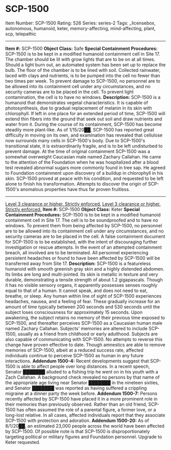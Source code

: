 # SCP-1500
Item Number: SCP-1500
Rating: 526
Series: series-2
Tags: _licensebox, autonomous, humanoid, keter, memory-affecting, mind-affecting, plant, scp, telepathic

---

**Item #:** SCP-1500
**Object Class:** Safe
**Special Containment Procedures:** SCP-1500 is to be kept in a modified humanoid containment cell in Site 17. The chamber should be lit with grow lights that are to be on at all times. Should a light burn out, an automated system has been set up to replace the bulb. The floor of the chamber is to be lined with soil. Collected rainwater, laced with clays and nutrients, is to be pumped into the cell no fewer than two times per week.
To prevent damage to SCP-1500, no personnel are to be allowed into its containment cell under any circumstances, and no security cameras are to be placed in the cell. To prevent light contamination, the cell is to have no windows.
**Description:** SCP-1500 is a humanoid that demonstrates vegetal characteristics. It is capable of photosynthesis, due to gradual replacement of melanin in its skin with chlorophyll. If left in one place for an extended period of time, SCP-1500 will extend thin fibers into the ground that seek out soil and draw nutrients and water from it.
During the course of its containment, SCP-1500 has become steadily more plant-like. As of 1/15/20██, SCP-1500 has reported great difficulty in moving on its own, and examination has revealed that cellulose now surrounds many cells in SCP-1500's body. Due to SCP-1500's transitional state, it is extraordinarily fragile, and is to be left undisturbed to prevent damage.
At the time of original containment SCP-1500 was a somewhat overweight Caucasian male named Zachary Callahan. He came to the attention of the Foundation when he was hospitalized after a blood test revealed abnormal sugars more commonly found in tree sap. He agreed to Foundation containment upon discovery of a buildup in chlorophyll in his skin. SCP-1500 proved at peace with his condition, and requested to be left alone to finish his transformation. Attempts to discover the origin of SCP-1500's anomalous properties have thus far proven fruitless.
* * *
[Level 3 clearance or higher. Strictly enforced.](javascript:;)
[Level 3 clearance or higher. Strictly enforced.](javascript:;)
**Item #:** SCP-1500
**Object Class:** Keter
**Special Containment Procedures:** SCP-1500 is to be kept in a modified humanoid containment cell in Site 17. The cell is to be soundproofed and to have no windows. To prevent them from being affected by SCP-1500, no personnel are to be allowed into its containment cell under any circumstances, and no security cameras are to be placed in the cell.
A false containment document for SCP-1500 is to be established, with the intent of discouraging further investigation or rescue attempts. In the event of an attempted containment breach, all involved are to be terminated. All personnel experiencing persistent headaches or found to have been affected by SCP-1500 will be transferred away from Site 17.
**Description:** SCP-1500 is a featureless humanoid with smooth greenish gray skin and a highly distended abdomen. Its limbs are long and multi-jointed. Its skin is metallic in texture and very durable, demonstrating a tensile strength of about 1.2 gigapascals. Though it has no visible sensory organs, it apparently possesses senses roughly equal to that of a human. It cannot speak, and does not need to eat, breathe, or sleep.
Any human within line of sight of SCP-1500 experiences headaches, nausea, and a feeling of fear. These gradually increase for an amount of time typically between 200 seconds and 530 seconds until the subject loses consciousness for approximately 15 seconds. Upon awakening, the subject retains no memory of their previous time exposed to SCP-1500, and thereafter perceives SCP-1500 as a Caucasian human male named Zachary Callahan.
Subjects' memories are altered to include SCP-1500, usually as a friend from childhood or early adulthood. Subjects are also capable of communicating with SCP-1500. No attempts to reverse this change have proven effective to date. Though amnestics are able to remove memories of SCP-1500, albeit at a reduced success rate, affected individuals continue to perceive SCP-1500 as human in any future interactions.
**Addendum 1500-4:** Recent developments suggest that SCP-1500 is able to affect people over long distances. In a recent speech, Senator ███████ alluded to a fishing trip he went on in his youth with a Zach Callahan. A background check revealed no persons by that name of the appropriate age living near Senator ███████ in the nineteen sixties, and Senator ███████ was reported as having suffered a crippling migraine at a dinner party the week before.
**Addendum 1500-7:** Persons recently affected by SCP-1500 have placed it in a more prominent role in their memories than previously observed. Rather than an old friend, SCP-1500 has often assumed the role of a parental figure, a former love, or a long-lost relative. In all cases, affected individuals report that they associate SCP-1500 with protection and adoration.
**Addendum 1500-20:** As of 8/1/20██, an estimated 23,000 people across the world have been affected by SCP-1500. Of possible note is that SCP-1500 is disproportionately targeting political or military figures and Foundation personnel. Upgrade to Keter requested.